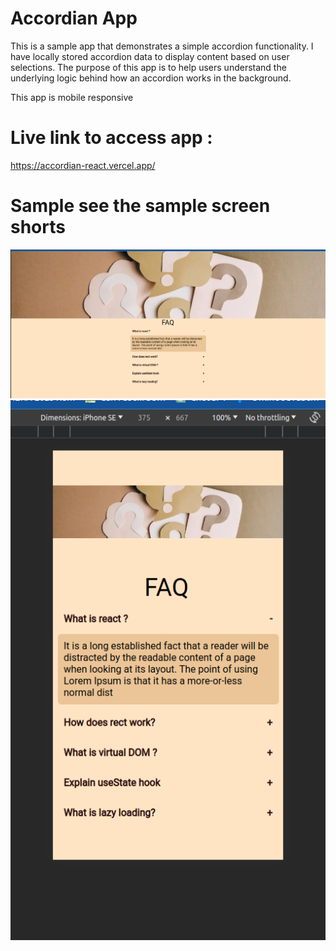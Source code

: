 # Accordian App

This is a sample app that demonstrates a simple accordion functionality. I have locally stored accordion data to display content based on user selections. The purpose of this app is to help users understand the underlying logic behind how an accordion works in the background.

This app is mobile responsive

# Live link to access app : 
https://accordian-react.vercel.app/
# Sample see the sample screen shorts

![Alt text](<Screenshot from 2023-10-02 19-52-14.png>) 
![Alt text](<Screenshot from 2023-10-02 19-52-44.png>)
